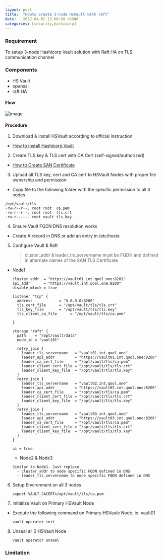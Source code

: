```yaml
---
layout: post
title:  "Howto create 3-node HSVault with raft"
date:   2022-04-02 12:06:00 +0800
categories: [security,hashicorp]
---
```

### Requirement
To setup 3-node Hashicorp Vault solution with Raft HA on TLS communication channel

### Components
- HS Vault
- openssl
- raft HA

#### Flow
![image](https://user-images.githubusercontent.com/64636576/147900978-015802a0-073b-47d2-9e92-108ba212b922.png)


#### Procedure
1) Download & install HSVault according to official instruction
  - [How to install Hashicorp Vault](https://learn.hashicorp.com/tutorials/vault/getting-started-install)

2) Create TLS key & TLS cert with CA Cert (self-signed/authorized)
  - [How to Create SAN Certificate](https://github.com/qoolqool/howto/blob/main/HSVault/san-cert.md)

3) Upload all TLS key, cert and CA cert to HSVault Nodes with proper file ownership and permission
  - Copy file to the following folder with the specific permission to all 3 nodes
  ```
  /opt/vault/tls
  -rw-r--r--. root root  ca.pem
  -rw-r--r--. root root  tls.crt
  -rw-r-----. root vault tls.key
  ```

4) Ensure Vault FQDN DNS resolution works
  - Create A record in DNS or add an entry in /etc/hosts

5) Configure Vault & Raft
   > cluster_addr & leader_tls_servername must be FQDN and defined in alternate names of the SAN TLS Certificate

  - Node1
    ```
    cluster_addr  = "https://vault01.int.qool.one:8201"
    api_addr      = "https://vault.int.qool.one:8200"
    disable_mlock = true

    listener "tcp" {
      address            = "0.0.0.0:8200"
      tls_cert_file      = "/opt/vault/tls/tls.crt"
      tls_key_file       = "/opt/vault/tls/tls.key"
      tls_client_ca_file      = "/opt/vault/tls/ca.pem"

    }

    storage "raft" {
      path    = "/opt/vault/data"
      node_id = "vault01"

      retry_join {
        leader_tls_servername   = "vault01.int.qool.one"
        leader_api_addr         = "https://vault01.int.qool.one:8200"
        leader_ca_cert_file     = "/opt/vault/tls/ca.pem"
        leader_client_cert_file = "/opt/vault/tls/tls.crt"
        leader_client_key_file  = "/opt/vault/tls/tls.key"
      }
      retry_join {
        leader_tls_servername   = "vault02.int.qool.one"
        leader_api_addr         = "https://vault02.int.qool.one:8200"
        leader_ca_cert_file     = "/opt/vault/tls/ca.pem"
        leader_client_cert_file = "/opt/vault/tls/tls.crt"
        leader_client_key_file  = "/opt/vault/tls/tls.key"
      }
      retry_join {
        leader_tls_servername   = "vault03.int.qool.one"
        leader_api_addr         = "https://vault03.int.qool.one:8200"
        leader_ca_cert_file     = "/opt/vault/tls/ca.pem"
        leader_client_cert_file = "/opt/vault/tls/tls.crt"
        leader_client_key_file  = "/opt/vault/tls/tls.key"
      }
    }

    ui = true
    ```
    - Node2 & Node3

    ```
    Similar to Node1. Just replace
      - cluster_addr to node specific FQDN defined in DNS
      - leader_tls_servername to node specific FQDN defined in DNS
    ```

6) Setup Environment on all 3 nodes

   ```
   export VAULT_CACERT=/opt/vault/tls/ca.pem
   ```

7) Initialize Vault on Primary HSVault Node
  - Execute the following command on Primary HSVaule Node. ie: vault01

    ```
    vault operator init
    ```

8) Unseal all 3 HSVault Node

   ```
   vault operator unseal
   ```

### Limitation
